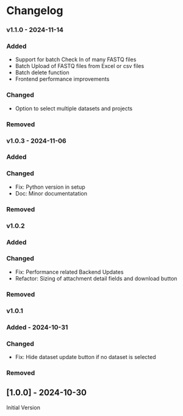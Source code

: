 # Changelog

### v1.1.0 - 2024-11-14

### Added

- Support for batch Check In of many FASTQ files
- Batch Upload of FASTQ files from Excel or csv files
- Batch delete function
- Frontend performance improvements

### Changed

- Option to select multiple datasets and projects

### Removed

### v1.0.3  - 2024-11-06

### Added

### Changed

- Fix: Python version in setup
- Doc: Minor documentatation

### Removed

### v1.0.2

### Added

### Changed

- Fix: Performance related Backend Updates
- Refactor: Sizing of attachment detail fields and download button

### Removed


### v1.0.1

### Added - 2024-10-31

### Changed

- Fix: Hide dataset update button if no dataset is selected

### Removed

## [1.0.0] - 2024-10-30

Initial Version